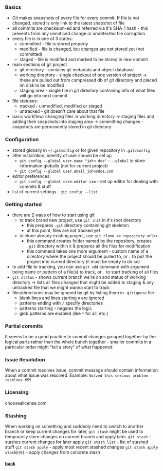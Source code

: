 ### Basics
- Git makes snapshots of every file for every commit. If file is not changed, stored is only link to the latest snapshot of file
- all commits are checksum-ed and referred via it's SHA-1 hash - this prevents from any unnoticed change or undetected file corruption
- every file is in one of 3 states:
    - committed - file is stored properly
    - modified - file is changed, but changes are not stored yet (not committed)
    - staged - file is modified and marked to be stored in new commit
- main sections of git project
    - git directory - contains git metadata and object database
    - working directory - single checkout of one version of project -> these are pulled out from compressed db of git directory and placed on disk to be modified
    - staging area - single file in git directory containing info of what files will go into next commit
- file statuses:
    - tracked - unmodified, modified or staged
    - untracked - git doesn't care about that file 
- basic workflow: changing files in working directory -> staging files and adding their snapshots into staging area -> committing changes - snapshots are permanently stored in git directory 

### Configuration
- stored globally in `~/.gitconfig` or for given repository in `.git/config`
- after installation, identity of user should be set up
    - `git config --global user.name "john doe"` - `--global` to store information globally (not for current project)
    - `git config --global user.email john@doe.com`
- editor preferences: 
    - `git config --global core.editor vim` - set up editor for dealing with commits & stuff
- list of current settings - `git config --list`

### Getting started
- there are 2 ways of how to start using git
    - to track brand new project, use `git init` in it's root directory
        - this prepares `.git` directory containing git skeleton
        - at this point, files are not tracked yet
    - to clone already existing project, use `git clone << repository url>>` 
        - this command creates folder named by the repository, creates `.git` directory within it & prepares all the files for modification
        - this command takes one more argument - custom name of a directory where the project should be pulled to, or `.` to pull the project into current directory (it must be empty to do so) 
- to add file to tracking, you can use `git add` command with argument being name or pattern of a file(s) to track, or `.` to start tracking of all files 
- `git status` - shows current branch we're on and status of working directory -> lists all files changed that might be added to staging & any untracked file that we might wanna start to track
- files/directories may be ignored by git by listing them in `.gitignore` file
    - blank lines and lines starting `#` are ignored
    - patterns ending with `/` specify directories
    - patterns starting `!` negates the logic
    - glob patterns are enabled (like `*` for all, etc.)

### Partial commits
It seems to be a good practice to commit changes grouped together by the logical parts rather than the whole bunch together - smaller commits in a particular order might "tell a story" of what happened

### Issue Resolution
When a commit resolves issue, commit message should contain information about what issue was resolved. Example: `Solved this serious problem - resolves #55`

### Licensing
choosealicense.com

### Stashing
When working on something and suddenly need to switch to another branch or keep current changes for later, `git stash` might be used to temporarily store changes on current branch and apply later.
`git stash` - stashes current changes for later apply
`git stash list` - list of stashed stuff
`git stash apply` - apply most recent stashed changes
`git stash apply stash@{0}` - apply changes from concrete stash

#### [back](./../readme.md)